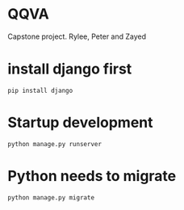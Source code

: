 # QQVA
Capstone project. Rylee, Peter and Zayed

# install django first
```pip install django```

# Startup development

```python manage.py runserver```

# Python needs to migrate

```python manage.py migrate```
